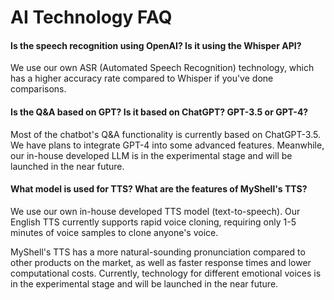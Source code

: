 # AI Technology FAQ

#### Is the speech recognition using OpenAI? Is it using the Whisper API?

We use our own ASR (Automated Speech Recognition) technology, which has a higher accuracy rate compared to Whisper if you've done comparisons.

#### Is the Q&A based on GPT? Is it based on ChatGPT? GPT-3.5 or GPT-4?

Most of the chatbot's Q&A functionality is currently based on ChatGPT-3.5. We have plans to integrate GPT-4 into some advanced features. Meanwhile, our in-house developed LLM is in the experimental stage and will be launched in the near future.

#### What model is used for TTS? What are the features of MyShell's TTS?

We use our own in-house developed TTS model (text-to-speech). Our English TTS currently supports rapid voice cloning, requiring only 1-5 minutes of voice samples to clone anyone's voice.

MyShell's TTS has a more natural-sounding pronunciation compared to other products on the market, as well as faster response times and lower computational costs. Currently, technology for different emotional voices is in the experimental stage and will be launched in the near future.